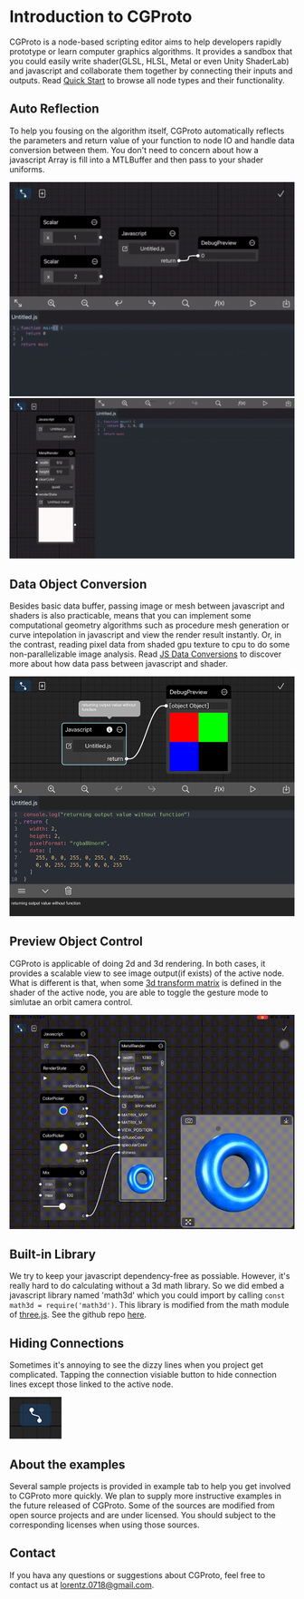 # Introduction to CGProto

CGProto is a node-based scripting editor aims to help developers rapidly prototype or learn computer graphics algorithms. It provides a sandbox that you could easily write shader(GLSL, HLSL, Metal or even Unity ShaderLab) and javascript and collaborate them together by connecting their inputs and outputs. Read [Quick Start](quick-start.md) to browse all node types and their functionality.

## Auto Reflection
To help you fousing on the algorithm itself, CGProto automatically reflects the parameters and return value of your function to node IO and handle data conversion between them. You don't need to concern about how a javascript Array is fill into a MTLBuffer and then pass to your shader uniforms.

![](_assets/0.gif ':size=70%')
![](_assets/1.gif ':size=70%')

## Data Object Conversion
Besides basic data buffer, passing image or mesh between javascript and shaders is also practicable, means that you can implement some computational geometry algorithms such as procedure mesh generation or curve intepolation in javascript and view the render result instantly. Or, in the contrast, reading pixel data from shaded gpu texture to cpu to do some non-parallelizable image analysis. Read [JS Data Conversions](data-conversions.md) to discover more about how data pass between javascript and shader.

![](_assets/0.png ':size=70%')

## Preview Object Control
CGProto is applicable of doing 2d and 3d rendering. In both cases, it provides a scalable view to see image output(if exists) of the active node. What is different is that,
when some [3d transform matrix](built-in-shader-variables) is defined in the shader of the active node, you are able to toggle the gesture mode to simlutae an orbit camera control.

![](_assets/2.gif ':size=70%')

## Built-in Library
We try to keep your javascript dependency-free as possiable. However, it's really hard to do calculating without a 3d math library. So we did embed a javascript library named 'math3d' which you could import by calling `const math3d = require('math3d')`. This library is modified from the math module of [three.js](https://github.com/mrdoob/three.js/tree/dev/src/math). See the github repo [here](https://github.com/cgproto/math3d).

## Hiding Connections
Sometimes it's annoying to see the dizzy lines when you project get complicated. Tapping the connection visiable button to hide connection lines except those linked to the active node.

![](_assets/1.png ':align=center')

## About the examples
Several sample projects is provided in example tab to help you get involved to CGProto more quickly. We plan to supply more instructive examples in the future released of CGProto. Some of the sources are modified from open source projects and are under licensed. You should subject to the corresponding licenses when using those sources.

## Contact
If you hava any questions or suggestions about CGProto, feel free to contact us at [lorentz.0718@gmail.com](mailto:lorentz.0718@gmail.com).


